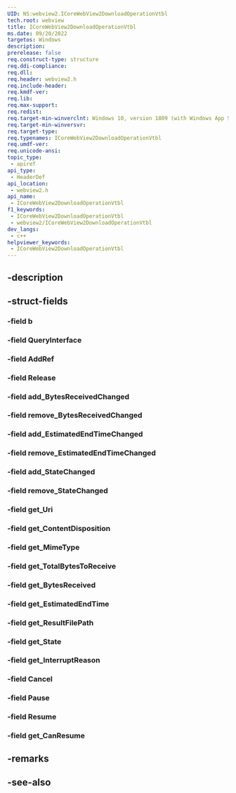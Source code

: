 ```yaml
---
UID: NS:webview2.ICoreWebView2DownloadOperationVtbl
tech.root: webview
title: ICoreWebView2DownloadOperationVtbl
ms.date: 09/20/2022
targetos: Windows
description: 
prerelease: false
req.construct-type: structure
req.ddi-compliance: 
req.dll: 
req.header: webview2.h
req.include-header: 
req.kmdf-ver: 
req.lib: 
req.max-support: 
req.redist: 
req.target-min-winverclnt: Windows 10, version 1809 (with Windows App SDK 1.1 or later)
req.target-min-winversvr: 
req.target-type: 
req.typenames: ICoreWebView2DownloadOperationVtbl
req.umdf-ver: 
req.unicode-ansi: 
topic_type:
 - apiref
api_type:
 - HeaderDef
api_location:
 - webview2.h
api_name:
 - ICoreWebView2DownloadOperationVtbl
f1_keywords:
 - ICoreWebView2DownloadOperationVtbl
 - webview2/ICoreWebView2DownloadOperationVtbl
dev_langs:
 - c++
helpviewer_keywords:
 - ICoreWebView2DownloadOperationVtbl
---
```


## -description

## -struct-fields

### -field b

### -field QueryInterface

### -field AddRef

### -field Release

### -field add_BytesReceivedChanged

### -field remove_BytesReceivedChanged

### -field add_EstimatedEndTimeChanged

### -field remove_EstimatedEndTimeChanged

### -field add_StateChanged

### -field remove_StateChanged

### -field get_Uri

### -field get_ContentDisposition

### -field get_MimeType

### -field get_TotalBytesToReceive

### -field get_BytesReceived

### -field get_EstimatedEndTime

### -field get_ResultFilePath

### -field get_State

### -field get_InterruptReason

### -field Cancel

### -field Pause

### -field Resume

### -field get_CanResume

## -remarks

## -see-also

